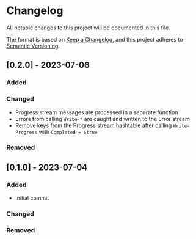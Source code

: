 # Changelog
All notable changes to this project will be documented in this file.

The format is based on [Keep a Changelog](https://keepachangelog.com/en/1.0.0/),
and this project adheres to [Semantic Versioning](https://semver.org/spec/v2.0.0.html).

## [0.2.0] - 2023-07-06
### Added

### Changed
- Progress stream messages are processed in a separate function
- Errors from calling `Write-*` are caught and written to the Error stream
- Remove keys from the Progress stream hashtable after calling `Write-Progress` with `Completed = $true`

### Removed

## [0.1.0] - 2023-07-04
### Added
- Initial commit

### Changed

### Removed

